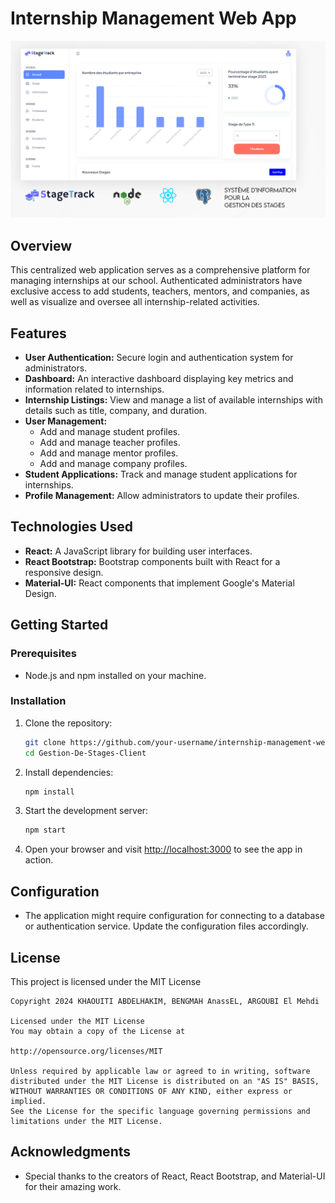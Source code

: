 # Internship Management Web App

![alt text](https://github.com/khaouitiabdelhakim/Gestion-De-Stages-Client/blob/main/stage.png)


## Overview

This centralized web application serves as a comprehensive platform for managing internships at our school. Authenticated administrators have exclusive access to add students, teachers, mentors, and companies, as well as visualize and oversee all internship-related activities.

## Features

- **User Authentication:** Secure login and authentication system for administrators.
- **Dashboard:** An interactive dashboard displaying key metrics and information related to internships.
- **Internship Listings:** View and manage a list of available internships with details such as title, company, and duration.
- **User Management:**
  - Add and manage student profiles.
  - Add and manage teacher profiles.
  - Add and manage mentor profiles.
  - Add and manage company profiles.
- **Student Applications:** Track and manage student applications for internships.
- **Profile Management:** Allow administrators to update their profiles.

## Technologies Used

- **React:** A JavaScript library for building user interfaces.
- **React Bootstrap:** Bootstrap components built with React for a responsive design.
- **Material-UI:** React components that implement Google's Material Design.

## Getting Started

### Prerequisites

- Node.js and npm installed on your machine.

### Installation

1. Clone the repository:

   ```bash
   git clone https://github.com/your-username/internship-management-web-app.git
   cd Gestion-De-Stages-Client
   ```

2. Install dependencies:

   ```bash
   npm install
   ```

3. Start the development server:

   ```bash
   npm start
   ```

4. Open your browser and visit [http://localhost:3000](http://localhost:3000) to see the app in action.

## Configuration

- The application might require configuration for connecting to a database or authentication service. Update the configuration files accordingly.

## License
This project is licensed under the MIT License 

```
Copyright 2024 KHAOUITI ABDELHAKIM, BENGMAH AnassEL, ARGOUBI El Mehdi

Licensed under the MIT License
You may obtain a copy of the License at

http://opensource.org/licenses/MIT

Unless required by applicable law or agreed to in writing, software
distributed under the MIT License is distributed on an "AS IS" BASIS,
WITHOUT WARRANTIES OR CONDITIONS OF ANY KIND, either express or implied.
See the License for the specific language governing permissions and
limitations under the MIT License.
```

## Acknowledgments

- Special thanks to the creators of React, React Bootstrap, and Material-UI for their amazing work.

